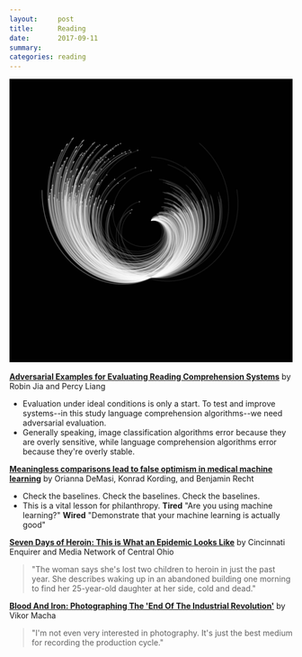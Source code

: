```yaml
---
layout:     post
title:      Reading
date:       2017-09-11
summary:    
categories: reading
---
```


![](/images/polarcaine.jpg)

**[Adversarial Examples for Evaluating Reading Comprehension Systems](https://nlp.stanford.edu/pubs/jia2017adversarial.pdf)**
by Robin Jia and Percy Liang

- Evaluation under ideal conditions is only a start. To test and improve systems--in this study language comprehension algorithms--we need adversarial evaluation.
- Generally speaking, image classification algorithms error because they are overly sensitive, while language comprehension algorithms error because they're overly stable.

**[Meaningless comparisons lead to false optimism in medical machine learning](https://arxiv.org/pdf/1707.06289.pdf)**
by Orianna DeMasi, Konrad Kording, and Benjamin Recht

- Check the baselines. Check the baselines. Check the baselines.
- This is a vital lesson for philanthropy. **Tired** "Are you using machine learning?" **Wired** "Demonstrate that your machine learning is actually good"

**[Seven Days of Heroin: This is What an Epidemic Looks Like](http://www.cincinnati.com/pages/interactives/seven-days-of-heroin-epidemic-cincinnati/)**
by Cincinnati Enquirer and Media Network of Central Ohio

> "The woman says she's lost two children to heroin in just the past year. She describes waking up in an abandoned building one morning to find her 25-year-old daughter at her side, cold and dead."

**[Blood And Iron: Photographing The 'End Of The Industrial Revolution'](https://www.rferl.org/a/technology-industry-photographs/28457003.html)**
by Vikor Macha

>"I'm not even very interested in photography. It's just the best medium for recording the production cycle."


